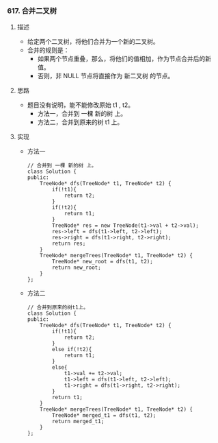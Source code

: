 

### 617. 合并二叉树
1. 描述
    - 给定两个二叉树，将他们合并为一个新的二叉树。
    - 合并的规则是：
        - 如果两个节点重叠，那么，将他们的值相加，作为节点合并后的新值。
        - 否则，非 NULL 节点将直接作为 新二叉树 的节点。

2. 思路
    - 题目没有说明，能不能修改原始 t1 , t2。
        - 方法一，合并到 一棵 新的树 上。
        - 方法二，合并到原来的树 t1 上。 

3. 实现
    - 方法一
        ```
        // 合并到 一棵 新的树 上。
        class Solution {
        public:
            TreeNode* dfs(TreeNode* t1, TreeNode* t2) {
                if(!t1){
                    return t2;
                }
                if(!t2){
                    return t1;
                }    
                TreeNode* res = new TreeNode(t1->val + t2->val);            
                res->left = dfs(t1->left, t2->left);
                res->right = dfs(t1->right, t2->right);
                return res;       
            }
            TreeNode* mergeTrees(TreeNode* t1, TreeNode* t2) {
                TreeNode* new_root = dfs(t1, t2);
                return new_root;
            }
        };
        ```
    - 方法二
        ```
        // 合并到原来的树t1上。
        class Solution {
        public:
            TreeNode* dfs(TreeNode* t1, TreeNode* t2) {
                if(!t1){
                    return t2;
                }
                else if(!t2){
                    return t1;
                }
                else{
                    t1->val += t2->val;
                    t1->left = dfs(t1->left, t2->left);
                    t1->right = dfs(t1->right, t2->right);
                }        
                return t1;
            }
            TreeNode* mergeTrees(TreeNode* t1, TreeNode* t2) {
                TreeNode* merged_t1 = dfs(t1, t2);
                return merged_t1;
            }
        };
        ```
